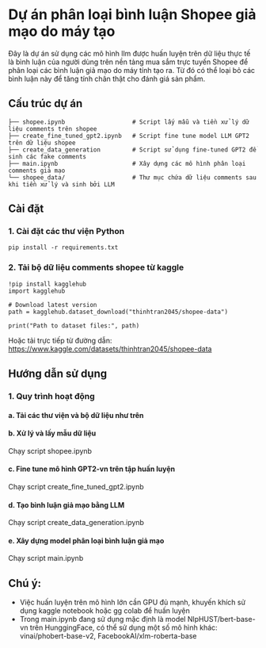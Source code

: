 # Dự án phân loại bình luận Shopee giả mạo do máy tạo
Đây là dự án sử dụng các mô hình llm được huấn luyện trên dữ liệu thực tế là bình luận của người dùng trên nền tảng mua sắm trực tuyến Shopee để phân loại các bình luận giả mạo do máy tính tạo ra. Từ đó có thể loại bỏ các bình luận này để tăng tính chân thật cho đánh giá sản phẩm.

## Cấu trúc dự án

```
├── shopee.ipynb                   # Script lấy mẫu và tiền xử lý dữ liệu comments trên shopee 
├── create_fine_tuned_gpt2.ipynb   # Script fine tune model LLM GPT2 trên dữ liệu shopee
├── create_data_generation         # Script sử dụng fine-tuned GPT2 để sinh các fake comments
├── main.ipynb                     # Xây dựng các mô hình phân loại comments giả mạo
└── shopee_data/                   # Thư mục chứa dữ liệu comments sau khi tiền xử lý và sinh bởi LLM
```

## Cài đặt
### 1. Cài đặt các thư viện Python
```
pip install -r requirements.txt
```

### 2. Tải bộ dữ liệu comments shopee từ kaggle
```
!pip install kagglehub
import kagglehub

# Download latest version
path = kagglehub.dataset_download("thinhtran2045/shopee-data")

print("Path to dataset files:", path)
```
Hoặc tải trực tiếp từ đường dẫn: https://www.kaggle.com/datasets/thinhtran2045/shopee-data

## Hướng dẫn sử dụng
### 1. Quy trình hoạt động 
####   a. Tải các thư viện và bộ dữ liệu như trên
####   b. Xử lý và lấy mẫu dữ liệu
Chạy script shopee.ipynb
####   c. Fine tune mô hình GPT2-vn trên tập huấn luyện
Chạy script create_fine_tuned_gpt2.ipynb 
####   d. Tạo bình luận giả mạo bằng LLM
Chạy script create_data_generation.ipynb
####   e. Xây dựng model phân loại bình luận giả mạo 
Chạy script main.ipynb

## Chú ý:
- Việc huấn luyện trên mô hình lớn cần GPU đủ mạnh, khuyến khích sử dụng kaggle notebook hoặc gg colab để huấn luyện
- Trong main.ipynb đang sử dụng mặc định là model NlpHUST/bert-base-vn trên HunggingFace, có thể sử dụng một số mô hình khác: vinai/phobert-base-v2, FacebookAI/xlm-roberta-base

